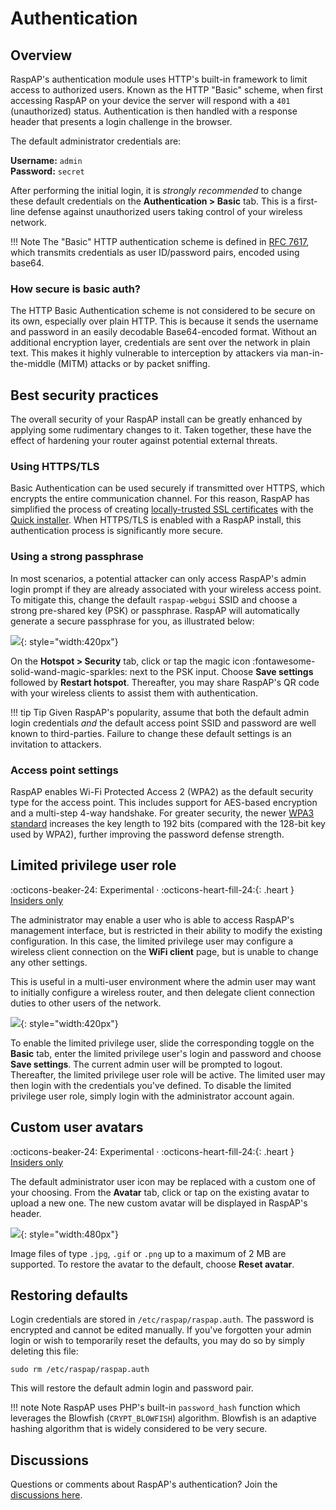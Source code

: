 # Authentication

## Overview
RaspAP's authentication module uses HTTP's built-in framework to limit access to authorized users. Known as the HTTP "Basic" scheme, when first accessing RaspAP on your device the server will respond with a `401` (unauthorized) status. Authentication is then handled with a response header that presents a login challenge in the browser.

The default administrator credentials are:

  **Username:** `admin`  
  **Password:** `secret`  

After performing the initial login, it is _strongly recommended_ to change these default credentials on the **Authentication > Basic** tab. This is a first-line defense against unauthorized users taking control of your wireless network.

!!! Note
    The "Basic" HTTP authentication scheme is defined in [RFC 7617](https://datatracker.ietf.org/doc/html/rfc7617), which transmits credentials as user ID/password pairs, encoded using base64.

### How secure is basic auth?
The HTTP Basic Authentication scheme is not considered to be secure on its own, especially over plain HTTP. This is because it sends the username and password in an easily decodable Base64-encoded format. Without an additional encryption layer, credentials are sent over the network in plain text. This makes it highly vulnerable to interception by attackers via man-in-the-middle (MITM) attacks or by packet sniffing. 

## Best security practices
The overall security of your RaspAP install can be greatly enhanced by applying some rudimentary changes to it. Taken together, these have the effect of hardening your router against potential external threats.

### Using HTTPS/TLS
Basic Authentication can be used securely if transmitted over HTTPS, which encrypts the entire communication channel. For this reason, RaspAP has simplified the process of creating [locally-trusted SSL certificates](ssl.md) with the [Quick installer](ssl.md#quick-installer). When HTTPS/TLS is enabled with a RaspAP install, this authentication process is significantly more secure. 


### Using a strong passphrase
In most scenarios, a potential attacker can only access RaspAP's admin login prompt if they are already associated with your wireless access point. To mitigate this, change the default `raspap-webgui` SSID and choose a strong pre-shared key (PSK) or passphrase. RaspAP will automatically generate a secure passphrase for you, as illustrated below:

![](https://github.com/user-attachments/assets/416d32fc-0163-40d9-9e7f-c4d256d3f715){: style="width:420px"}

On the **Hotspot > Security** tab, click or tap the magic icon :fontawesome-solid-wand-magic-sparkles: next to the PSK input. Choose **Save settings** followed by **Restart hotspot**. Thereafter, you may share RaspAP's QR code with your wireless clients to assist them with authentication.

!!! tip Tip
    Given RaspAP's popularity, assume that both the default admin login credentials _and_ the default access point SSID and password are well known to third-parties. Failure to change these default settings is an invitation to attackers.

### Access point settings
RaspAP enables Wi-Fi Protected Access 2 (WPA2) as the default security type for the access point. This includes support for AES-based encryption and a multi-step 4-way handshake. For greater security, the newer [WPA3 standard](ap-basics.md#wpa3-personal) increases the key length to 192 bits (compared with the 128-bit key used by WPA2), further improving the password defense strength.

## Limited privilege user role
:octicons-beaker-24: Experimental · :octicons-heart-fill-24:{: .heart } [Insiders only](insiders.md)

The administrator may enable a user who is able to access RaspAP's management interface, but is restricted in their ability to modify the existing configuration. In this case, the limited privilege user may configure a wireless client connection on the **WiFi client** page, but is unable to change any other settings. 

This is useful in a multi-user environment where the admin user may want to initially configure a wireless router, and then delegate client connection duties to other users of the network.

![](https://github.com/user-attachments/assets/afe63740-5e1b-4b64-a325-b282fdfbecd2){: style="width:420px"}

To enable the limited privilege user, slide the corresponding toggle on the **Basic** tab, enter the limited privilege user's login and password and choose **Save settings**. The current admin user will be prompted to logout. Thereafter, the limited privilege user role will be active. The limited user may then login with the credentials you've defined. To disable the limited privilege user role, simply login with the administrator account again.

## Custom user avatars
:octicons-beaker-24: Experimental · :octicons-heart-fill-24:{: .heart } [Insiders only](insiders.md)

The default administrator user icon may be replaced with a custom one of your choosing. From the **Avatar** tab, click or tap on the existing avatar to upload a new one. The new custom avatar will be displayed in RaspAP's header.

![](https://github.com/user-attachments/assets/ff7f1974-4411-4113-8130-f7ad4d9d9411){: style="width:480px"}

Image files of type `.jpg`, `.gif` or `.png` up to a maximum of 2 MB are supported. To restore the avatar to the default, choose **Reset avatar**.

## Restoring defaults
Login credentials are stored in `/etc/raspap/raspap.auth`. The password is encrypted and cannot be edited manually. If you've forgotten your admin login or wish to temporarily reset the defaults, you may do so by simply deleting this file:

```
sudo rm /etc/raspap/raspap.auth
```

This will restore the default admin login and password pair.

!!! note Note
    RaspAP uses PHP's built-in `password_hash` function which leverages the Blowfish (`CRYPT_BLOWFISH`) algorithm. Blowfish is an adaptive hashing algorithm that is widely considered to be very secure.

## Discussions
Questions or comments about RaspAP's authentication? Join the [discussions here](https://github.com/RaspAP/raspap-webgui/discussions/).

